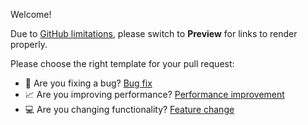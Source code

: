 Welcome!

Due to [GitHub limitations](https://github.com/orgs/community/discussions/4620),
please switch to **Preview** for links to render properly.

Please choose the right template for your pull request:

- 🐛 Are you fixing a bug? [Bug fix](?template=.github/PULL_REQUEST_TEMPLATE/bug_fix.md)
- 📈 Are you improving performance? [Performance improvement](?template=.github/PULL_REQUEST_TEMPLATE/performance_improvement.md)
- 💻 Are you changing functionality? [Feature change](?template=.github/PULL_REQUEST_TEMPLATE/feature_change.md)
